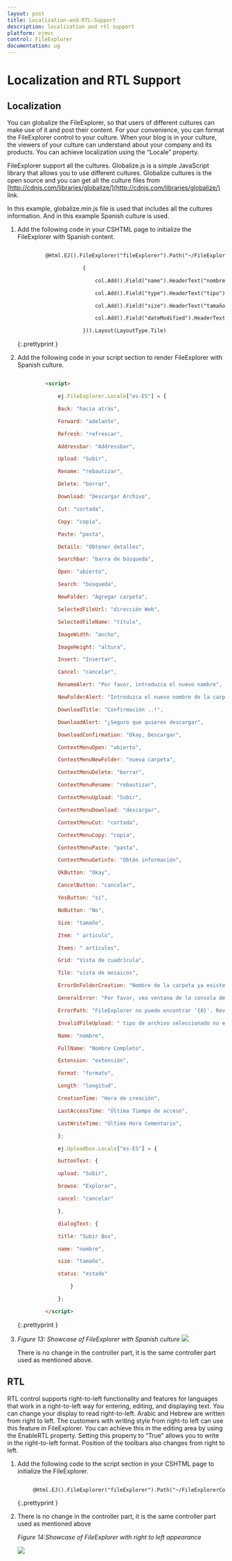 ```yaml
---
layout: post
title: Localization-and-RTL-Support
description: localization and rtl support
platform: ejmvc
control: FileExplorer
documentation: ug
---
```


# Localization and RTL Support

## Localization

You can globalize the FileExplorer, so that users of different cultures can make use of it and post their content. For your convenience, you can format the FileExplorer control to your culture. When your blog is in your culture, the viewers of your culture can understand about your company and its products. You can achieve localization using the “Locale” property. 

FileExplorer support all the cultures. Globalize.js is a simple JavaScript library that allows you to use different cultures. Globalize cultures is the open source and you can get all the culture files from [http://cdnjs.com/libraries/globalize/](http://cdnjs.com/libraries/globalize/) link. 

In this example, globalize.min.js file is used that includes all the cultures information. And in this example Spanish culture is used. 

1. Add the following code in your CSHTML page to initialize the FileExplorer with Spanish content.

   ~~~ html

			@Html.EJ().FileExplorer("fileExplorer").Path("~/FileExplorerContent/").AjaxAction(@Url.Content("FileActionDefault")).Locale("es-ES").GridSettings(settings => settings.Column(col =>

                        {

                            col.Add().Field("name").HeaderText("nombre");

                            col.Add().Field("type").HeaderText("tipo");

                            col.Add().Field("size").HeaderText("tamaño");

                            col.Add().Field("dateModified").HeaderText("fecha de modificación");

                        })).Layout(LayoutType.Tile)


   ~~~
   {:.prettyprint }

2. Add the following code in your script section to render FileExplorer with Spanish culture.


   ~~~ html

			<script>

				ej.FileExplorer.Locale["es-ES"] = {

				Back: "hacia atrás",

				Forward: "adelante",

				Refresh: "refrescar",

				Addressbar: "Addressbar",

				Upload: "Subir",

				Rename: "rebautizar",

				Delete: "borrar",

				Download: "Descargar Archivo",

				Cut: "cortada",

				Copy: "copia",

				Paste: "pasta",

				Details: "Obtener detalles",

				Searchbar: "barra de búsqueda",

				Open: "abierto",

				Search: "búsqueda",

				NewFolder: "Agregar carpeta",

				SelectedFileUrl: "dirección Web",

				SelectedFileName: "título",

				ImageWidth: "ancho",

				ImageHeight: "altura",

				Insert: "Insertar",

				Cancel: "cancelar",

				RenameAlert: "Por favor, introduzca el nuevo nombre",

				NewFolderAlert: "Introduzca el nuevo nombre de la carpeta",

				DownloadTitle: "Confirmación ..!",

				DownloadAlert: "¿Seguro que quieres descargar",

				DownloadConfirmation: "Okay, Descargar",

				ContextMenuOpen: "abierto",

				ContextMenuNewFolder: "nueva carpeta",

				ContextMenuDelete: "borrar",

				ContextMenuRename: "rebautizar",

				ContextMenuUpload: "Subir",

				ContextMenuDownload: "descargar",

				ContextMenuCut: "cortada",

				ContextMenuCopy: "copia",

				ContextMenuPaste: "pasta",

				ContextMenuGetinfo: "Obtén información",

				OkButton: "Okay",

				CancelButton: "cancelar",

				YesButton: "sí",

				NoButton: "No",

				Size: "tamaño",

				Item: " artículo",

				Items: " artículos",

				Grid: "Vista de cuadrícula",

				Tile: "vista de mosaicos",

				ErrorOnFolderCreation: "Nombre de la carpeta ya existe en el directorio, por favor, dar un nuevo nombre",

				GeneralError: "Por favor, vea ventana de la consola del navegador para obtener más información",

				ErrorPath: "FileExplorer no puede encontrar '{0}'. Revisa la ortografía y vuelva a intentarlo.",

				InvalidFileUpload: " tipo de archivo seleccionado no es válido. Tipos de archivo admitidos son ",

				Name: "nombre",

				FullName: "Nombre Completo",

				Extension: "extensión",

				Format: "formato",

				Length: "longitud",

				CreationTime: "Hora de creación",

				LastAccessTime: "Última Tiempo de acceso",

				LastWriteTime: "Última Hora Comentario",

				};

				ej.Uploadbox.Locale["es-ES"] = {

				buttonText: {

				upload: "Subir",

				browse: "Explorar",

				cancel: "cancelar"

				},

				dialogText: {

				title: "Subir Box",

				name: "nombre",

				size: "tamaño",

				status: "estado"

					}

				}; 

			</script>

   ~~~
   {:.prettyprint }
   
3. _Figure 13: Showcase of FileExplorer with Spanish culture_
    ![](Localization-and-RTL-Support_images/Localization-and-RTL-Support_img1.png)

	There is no change in the controller part, it is the same controller part used as mentioned above.

## RTL

RTL control supports right-to-left functionality and features for languages that work in a right-to-left way for entering, editing, and displaying text. You can change your display to read right-to-left. Arabic and Hebrew are written from right to left. The customers with writing style from right-to left can use this feature in FileExplorer. You can achieve this in the editing area by using the EnableRTL property. Setting this property to “True” allows you to write in the right-to-left format. Position of the toolbars also changes from right to left.

1. Add the following code to the script section in your CSHTML page to initialize the FileExplorer.


   ~~~ html

		@Html.EJ().FileExplorer("fileExplorer").Path("~/FileExplorerContent/").AjaxAction(@Url.Content("FileActionDefault")).EnableRTL(true).Layout(LayoutType.Tile)
   
   ~~~
   {:.prettyprint }

2. There is no change in the controller part, it is the same controller part used as mentioned above

	_Figure 14:Showcase of FileExplorer with right to left appearance_

	![](Localization-and-RTL-Support_images/Localization-and-RTL-Support_img2.png)